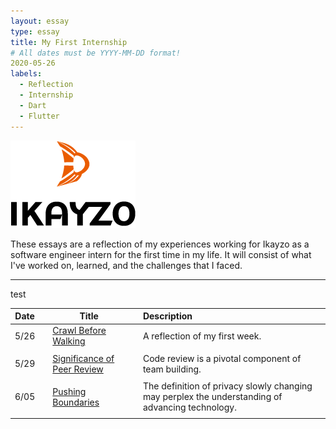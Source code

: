 ```yaml
---
layout: essay
type: essay
title: My First Internship
# All dates must be YYYY-MM-DD format!
2020-05-26
labels:
  - Reflection
  - Internship
  - Dart
  - Flutter
---
```


<img class="" src="../images/logo-ikayzo.png">

These essays are a reflection of my experiences working for Ikayzo as a software engineer intern for the first time in my life. It will consist of what I've worked on, learned, and the challenges that I faced.
<hr>
test

| Date || Title || Description |
|:-------:|-|--------|-|:---------|
| 5/26 || [Crawl Before Walking](2015-08-26.md) || A reflection of my first week. |
||||
| 5/29 || [Significance of Peer Review](Significance-of-peer-review.md) || Code review is a pivotal component of team building. |
||||
| 6/05 || [Pushing Boundaries](Pushing-boundaries.md) || The definition of privacy slowly changing may perplex the understanding of advancing technology.|
||||

